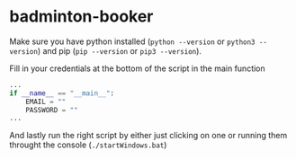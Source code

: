 # badminton-booker
Make sure you have python installed (`python --version` or `python3 --version`) and pip (`pip --version` or `pip3 --version`).

Fill in your credentials at the bottom of the script in the main function
```python
...
if __name__ == "__main__":
    EMAIL = ""
    PASSWORD = ""
...
```

And lastly run the right script by either just clicking on one or running them throught the console (`./startWindows.bat`)
